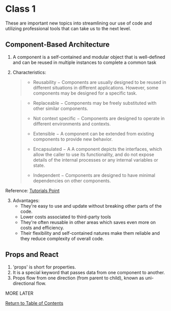# Class 1

These are important new topics into streamlining our use of code and utilizing professional tools that can take us to the next level.

## Component-Based Architecture

1. A component is a self-contained and modular object that is well-defined and can be reused in multiple instances to complete a common task

2. Characteristics:
    > * Reusability − Components are usually designed to be reused in different situations in different applications. However, some components may be designed for a specific task.

    >
    
    > * Replaceable − Components may be freely substituted with other similar components.
    >
    > * Not context specific − Components are designed to operate in different environments and contexts.
    >
    > * Extensible − A component can be extended from existing components to provide new behavior.
    >
    > * Encapsulated − A A component depicts the interfaces, which allow the caller to use its functionality, and do not expose details of the internal processes or any internal variables or state.
    >
    > * Independent − Components are designed to have minimal dependencies on other components.

Reference: [Tutorials Point](https://www.tutorialspoint.com/software_architecture_design/component_based_architecture.htm)

3. Advantages:
    * They're easy to use and update without breaking other parts of the code.
    * Lower costs associated to third-party tools
    * They're often reusable in other areas which saves even more on costs and efficiency.
    * Their flexibility and self-contained natures make them reliable and they reduce complexity of overall code.

## Props and React

1. 'props' is short for properties.
2. It is a special keyword that passes data from one component to another.
3. Props flow from one direction (from parent to child), known as uni-directional flow.

MORE LATER

[Return to Table of Contents](https://haydencleaver.github.io/reading-notes/)
